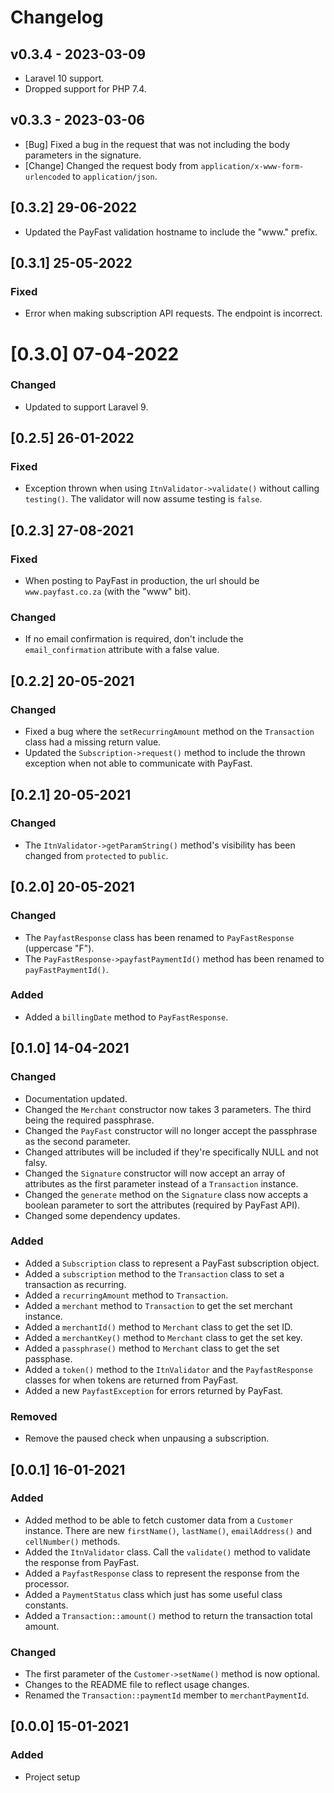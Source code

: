 # Changelog

## v0.3.4 - 2023-03-09

- Laravel 10 support.
- Dropped support for PHP 7.4.

## v0.3.3 - 2023-03-06

- [Bug] Fixed a bug in the request that was not including the body parameters in the signature.
- [Change] Changed the request body from `application/x-www-form-urlencoded` to `application/json`.

## [0.3.2] 29-06-2022

- Updated the PayFast validation hostname to include the "www." prefix.

## [0.3.1] 25-05-2022

### Fixed

- Error when making subscription API requests. The endpoint is incorrect.

# [0.3.0] 07-04-2022

### Changed

- Updated to support Laravel 9.

## [0.2.5] 26-01-2022

### Fixed

- Exception thrown when using `ItnValidator->validate()` without calling `testing()`. The validator will now assume testing is `false`.

## [0.2.3] 27-08-2021

### Fixed

- When posting to PayFast in production, the url should be `www.payfast.co.za` (with the "www" bit).

### Changed

- If no email confirmation is required, don't include the `email_confirmation` attribute with a false value.

## [0.2.2] 20-05-2021

### Changed

- Fixed a bug where the `setRecurringAmount` method on the `Transaction` class had a missing return value.
- Updated the `Subscription->request()` method to include the thrown exception when not able to communicate with PayFast.

## [0.2.1] 20-05-2021

### Changed

- The `ItnValidator->getParamString()` method's visibility has been changed from `protected` to `public`.

## [0.2.0] 20-05-2021

### Changed

- The `PayfastResponse` class has been renamed to `PayFastResponse` (uppercase "F").
- The `PayFastResponse->payfastPaymentId()` method has been renamed to `payFastPaymentId()`.

### Added

- Added a `billingDate` method to `PayFastResponse`.

## [0.1.0] 14-04-2021

### Changed

- Documentation updated.
- Changed the `Merchant` constructor now takes 3 parameters. The third being the required passphrase.
- Changed the `PayFast` constructor will no longer accept the passphrase as the second parameter.
- Changed attributes will be included if they're specifically NULL and not falsy.
- Changed the `Signature` constructor will now accept an array of attributes as the first parameter instead of a `Transaction` instance.
- Changed the `generate` method on the `Signature` class now accepts a boolean parameter to sort the attributes (required by PayFast API).
- Changed some dependency updates.

### Added

- Added a `Subscription` class to represent a PayFast subscription object.
- Added a `subscription` method to the `Transaction` class to set a transaction as recurring.
- Added a `recurringAmount` method to `Transaction`.
- Added a `merchant` method to `Transaction` to get the set merchant instance.
- Added a `merchantId()` method to `Merchant` class to get the set ID.
- Added a `merchantKey()` method to `Merchant` class to get the set key.
- Added a `passphrase()` method to `Merchant` class to get the set passphase.
- Added a `token()` method to the `ItnValidator` and the `PayfastResponse` classes for when tokens are returned from PayFast.
- Added a new `PayfastException` for errors returned by PayFast.

### Removed

- Remove the paused check when unpausing a subscription.

## [0.0.1] 16-01-2021

### Added

- Added method to be able to fetch customer data from a `Customer` instance. There are new `firstName()`, `lastName()`, `emailAddress()` and `cellNumber()` methods.
- Added the `ItnValidator` class. Call the `validate()` method to validate the response from PayFast.
- Added a `PayfastResponse` class to represent the response from the processor.
- Added a `PaymentStatus` class which just has some useful class constants.
- Added a `Transaction::amount()` method to return the transaction total amount.

### Changed

- The first parameter of the `Customer->setName()`  method is now optional.
- Changes to the README file to reflect usage changes.
- Renamed the `Transaction::paymentId` member to `merchantPaymentId`.

## [0.0.0] 15-01-2021

### Added

- Project setup
